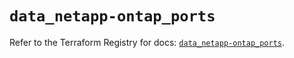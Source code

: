# `data_netapp-ontap_ports`

Refer to the Terraform Registry for docs: [`data_netapp-ontap_ports`](https://registry.terraform.io/providers/netapp/netapp-ontap/2.3.0/docs/data-sources/ports).
